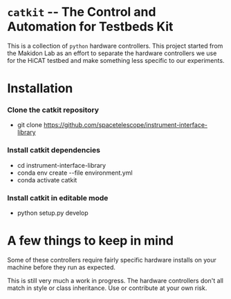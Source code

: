 # ``catkit`` -- The Control and Automation for Testbeds Kit
This is a collection of ``python`` hardware controllers. This project started
from the Makidon Lab as an effort to separate the hardware controllers we use
for the HiCAT testbed and make something less specific to our experiments. 


# Installation

### Clone the catkit repository
 * git clone https://github.com/spacetelescope/instrument-interface-library

### Install catkit dependencies
 * cd instrument-interface-library
 * conda env create --file environment.yml
 * conda activate catkit

### Install catkit in editable mode
 * python setup.py develop

# A few things to keep in mind
Some of these controllers require fairly specific hardware installs on your machine
before they run as expected. 

This is still very much a work in progress. The hardware controllers don't all
match in style or class inheritance. Use or contribute at your own risk.
